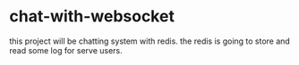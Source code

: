 # chat-with-websocket
 this project will be chatting system with redis. the redis is going to store and read some log for serve users.
